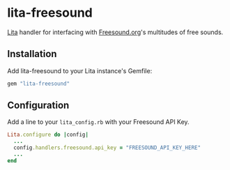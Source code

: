 # lita-freesound

[Lita](https://lita.io) handler for interfacing with [Freesound.org](http://freesound.org)'s multitudes of free sounds.

## Installation

Add lita-freesound to your Lita instance's Gemfile:

``` ruby
gem "lita-freesound"
```

## Configuration

Add a line to your `lita_config.rb` with your Freesound API Key.

``` ruby
Lita.configure do |config|
  ...
  config.handlers.freesound.api_key = "FREESOUND_API_KEY_HERE"
  ...
end
```
